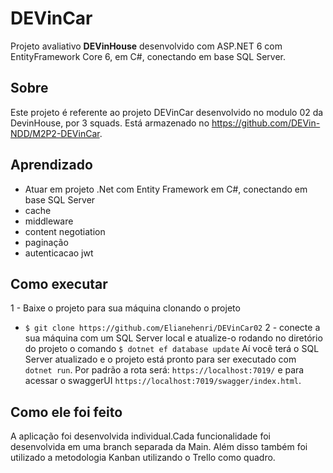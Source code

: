 # DEVinCar

Projeto avaliativo **DEVinHouse** desenvolvido com ASP.NET 6 com EntityFramework Core 6, em C#, conectando em base SQL Server.

## Sobre

Este projeto é referente ao projeto DEVinCar  desenvolvido no modulo 02 da DevinHouse, por 3 squads. Está armazenado no https://github.com/DEVin-NDD/M2P2-DEVinCar.

## Aprendizado
* Atuar em projeto .Net com Entity Framework em C#, conectando em base SQL Server
* cache
* middleware
* content negotiation
* paginação
* autenticacao jwt




## Como executar

1 - Baixe o projeto para sua máquina clonando o projeto
* `$ git clone https://github.com/Elianehenri/DEVinCar02` 
2 - conecte a sua máquina com um SQL Server local e atualize-o rodando no diretório do projeto o comando 
`$ dotnet ef database update`
Aí você terá o SQL Server atualizado e o projeto está pronto para ser executado com `dotnet run`. Por padrão a rota será: `https://localhost:7019/` e para acessar o swaggerUI `https://localhost:7019/swagger/index.html`.

## Como ele foi feito

A aplicação foi desenvolvida individual.Cada funcionalidade foi desenvolvida em uma branch separada da Main. Além disso também foi utilizado a metodologia Kanban utilizando o Trello como quadro. 

